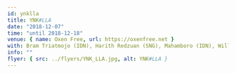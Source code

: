 ```yaml
---
id: ynklla
title: YNK#LLA
date: "2018-12-07"
time: "until 2018-12-18"
venue: { name: Oxen Free, url: https://oxenfree.net }
with: Bram Triatmojo (IDN), Harith Redzuan (SNG), Mahamboro (IDN), Willem Christiawan (IDN), Kai Lam (SNG), James Sidlo (USA), Evan Keith (AUS), Indra Menus (IDN), Randolf Arriola (SNG), Ikbal Lubys (IDN), Hideki Nakanishi (JPN) & Latex (IDN)
info: ""
flyer: { src: ../flyers/YNK_LLA.jpg, alt: YNK#LLA }
---
```

